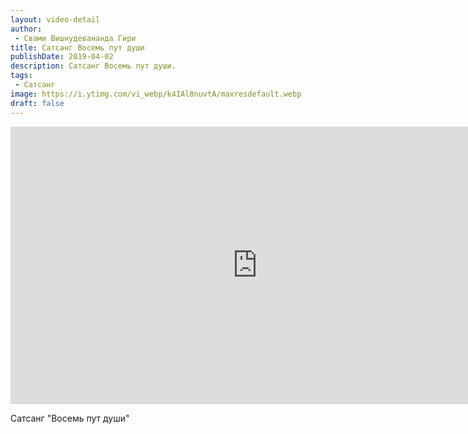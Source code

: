 ```yaml
---
layout: video-detail
author:
 - Свами Вишнудевананда Гири
title: Сатсанг Восемь пут души
publishDate: 2019-04-02
description: Сатсанг Восемь пут души. 
tags: 
 - Сатсанг
image: https://i.ytimg.com/vi_webp/k4IAl8nuvtA/maxresdefault.webp
draft: false
---
```


<iframe width="790" height="444" src="https://www.youtube.com/embed/k4IAl8nuvtA" frameborder="0" allowfullscreen=""></iframe> 

  Сатсанг "Восемь пут души"

  

 